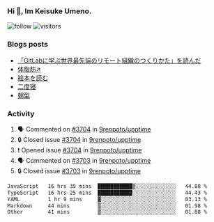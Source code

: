 ### Hi 👋, Im Keisuke Umeno.

<!--
**9renpoto/9renpoto** is a ✨ _special_ ✨ repository because its `README.md` (this file) appears on your GitHub profile.

Here are some ideas to get you started:

- 🔭 I’m currently working on ...
- 🌱 I’m currently learning ...
- 👯 I’m looking to collaborate on ...
- 🤔 I’m looking for help with ...
- 💬 Ask me about ...
- 📫 How to reach me: ...
- 😄 Pronouns: ...
- ⚡ Fun fact: ...
-->

![follow](https://img.shields.io/github/followers/9renpoto?label=Follow&style=social)
![visitors](https://komarev.com/ghpvc/?username=9renpoto&label=Profile%20views&color=0e75b6&style=flat)

### Blogs posts

<!-- BLOG-POST-LIST:START -->
- [「GitLabに学ぶ世界最先端のリモート組織のつくりかた」を読んだ](https://9renpoto.win/entry/2024/09/10/remote_organization)
- [体脂肪↗](https://9renpoto.win/entry/2024/08/12/gaining_fat)
- [絵本を読む](https://9renpoto.win/entry/2024/07/26/picture_book)
- [二度寝](https://9renpoto.win/entry/2024/07/18/going_back_to_sleep)
- [朝型](https://9renpoto.win/entry/2024/05/29/im-an-early)
<!-- BLOG-POST-LIST:END -->

### Activity

<!--START_SECTION:activity-->
1. 🗣 Commented on [#3704](https://github.com/9renpoto/upptime/issues/3704#issuecomment-2417763643) in [9renpoto/upptime](https://github.com/9renpoto/upptime)
2. 🔒 Closed issue [#3704](https://github.com/9renpoto/upptime/issues/3704) in [9renpoto/upptime](https://github.com/9renpoto/upptime)
3. ❗ Opened issue [#3704](https://github.com/9renpoto/upptime/issues/3704) in [9renpoto/upptime](https://github.com/9renpoto/upptime)
4. 🗣 Commented on [#3703](https://github.com/9renpoto/upptime/issues/3703#issuecomment-2417310604) in [9renpoto/upptime](https://github.com/9renpoto/upptime)
5. 🔒 Closed issue [#3703](https://github.com/9renpoto/upptime/issues/3703) in [9renpoto/upptime](https://github.com/9renpoto/upptime)
<!--END_SECTION:activity-->

<!--START_SECTION:waka-->

```txt
JavaScript   16 hrs 35 mins  ███████████▒░░░░░░░░░░░░░   44.88 %
TypeScript   16 hrs 25 mins  ███████████░░░░░░░░░░░░░░   44.43 %
YAML         1 hr 9 mins     ▓░░░░░░░░░░░░░░░░░░░░░░░░   03.13 %
Markdown     44 mins         ▒░░░░░░░░░░░░░░░░░░░░░░░░   01.98 %
Other        41 mins         ▒░░░░░░░░░░░░░░░░░░░░░░░░   01.88 %
```

<!--END_SECTION:waka-->
